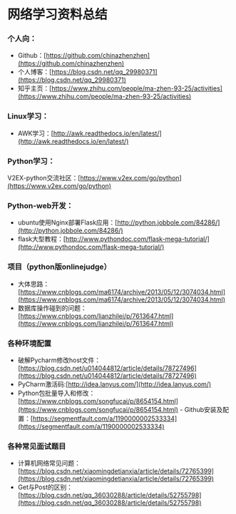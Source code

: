 # 网络学习资料总结  
### 个人向：
- Github：[https://github.com/chinazhenzhen](https://github.com/chinazhenzhen)  
- 个人博客：[https://blog.csdn.net/qq_29980371](https://blog.csdn.net/qq_29980371)  
- 知乎主页：[https://www.zhihu.com/people/ma-zhen-93-25/activities](https://www.zhihu.com/people/ma-zhen-93-25/activities)  


### Linux学习： 
- AWK学习：[http://awk.readthedocs.io/en/latest/](http://awk.readthedocs.io/en/latest/)  

### Python学习：  
V2EX-python交流社区：[https://www.v2ex.com/go/python](https://www.v2ex.com/go/python)  




### Python-web开发： 
- ubuntu使用Nginx部署Flask应用：[http://python.jobbole.com/84286/](http://python.jobbole.com/84286/)  
- flask大型教程：[http://www.pythondoc.com/flask-mega-tutorial/](http://www.pythondoc.com/flask-mega-tutorial/)  


### 项目（python版onlinejudge） 
- 大体思路：[https://www.cnblogs.com/ma6174/archive/2013/05/12/3074034.html](https://www.cnblogs.com/ma6174/archive/2013/05/12/3074034.html)  
- 数据库操作碰到的问题：[https://www.cnblogs.com/lianzhilei/p/7613647.html](https://www.cnblogs.com/lianzhilei/p/7613647.html)  


### 各种环境配置  
- 破解Pycharm修改host文件：[https://blog.csdn.net/u014044812/article/details/78727496](https://blog.csdn.net/u014044812/article/details/78727496)  
- PyCharm激活码:[http://idea.lanyus.com/](http://idea.lanyus.com/)  
- Python包批量导入和修改：[https://www.cnblogs.com/songfucai/p/8654154.html](https://www.cnblogs.com/songfucai/p/8654154.html) - Github安装及配置：[https://segmentfault.com/a/1190000002533334](https://segmentfault.com/a/1190000002533334) 




### 各种常见面试题目  
- 计算机网络常见问题：[https://blog.csdn.net/xiaomingdetianxia/article/details/72765399](https://blog.csdn.net/xiaomingdetianxia/article/details/72765399)  
- Get与Post的区别：[https://blog.csdn.net/qq_36030288/article/details/52755798](https://blog.csdn.net/qq_36030288/article/details/52755798)  



